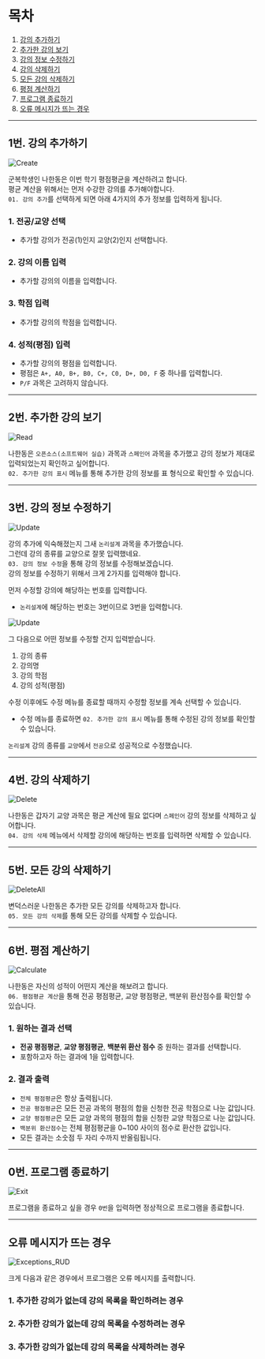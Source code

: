 # 목차
1. [강의 추가하기](##1번.-강의-추가하기)
2. [추가한 강의 보기](##2번.-추가한-강의-보기)
3. [강의 정보 수정하기](##3번.-강의-정보-수정하기)
4. [강의 삭제하기](##4번.-강의-삭제하기)
5. [모든 강의 삭제하기](##5번.-모든-강의-삭제하기)
6. [평점 계산하기](##6번.-평점-계산하기)
7. [프로그램 종료하기](##0번.-프로그램-종료하기)
8. [오류 메시지가 뜨는 경우](##오류-메시지가-뜨는-경우)
---

## **1번. 강의 추가하기**
![Create](https://github.com/22000546/2021OSSL_TeamProject/blob/main/screenshots/Create.png?raw=true)

군복학생인 나한동은 이번 학기 평점평균을 계산하려고 합니다.   
평균 계산을 위해서는 먼저 수강한 강의를 추가해야합니다.    
`01. 강의 추가`를 선택하게 되면 아래 4가지의 추가 정보를 입력하게 됩니다.

### **1. 전공/교양 선택**
  - 추가할 강의가 전공(1)인지 교양(2)인지 선택합니다.

### **2. 강의 이름 입력**
- 추가할 강의의 이름을 입력합니다.

### **3. 학점 입력**
- 추가할 강의의 학점을 입력합니다.

### **4. 성적(평점) 입력**
- 추가할 강의의 평점을 입력합니다.
- 평점은 `A+, A0, B+, B0, C+, C0, D+, D0, F` 중 하나를 입력합니다.
- `P/F` 과목은 고려하지 않습니다.
---

## **2번. 추가한 강의 보기**
![Read](https://github.com/22000546/2021OSSL_TeamProject/blob/main/screenshots/Read.png?raw=true)

나한동은 `오픈소스(소프트웨어 실습)` 과목과 `스페인어` 과목을 추가했고 강의 정보가 제대로 입력되었는지 확인하고 싶어합니다.    
`02. 추가한 강의 표시` 메뉴를 통해 추가한 강의 정보를 표 형식으로 확인할 수 있습니다.

---
## **3번. 강의 정보 수정하기**
![Update](https://github.com/22000546/2021OSSL_TeamProject/blob/main/screenshots/Update01.png?raw=true)

강의 추가에 익숙해졌는지 그새 `논리설계` 과목을 추가했습니다.   
그런데 강의 종류를 교양으로 잘못 입력했네요.   
`03. 강의 정보 수정`을 통해 강의 정보를 수정해보겠습니다.   
강의 정보를 수정하기 위해서 크게 2가지를 입력해야 합니다.

먼저 수정할 강의에 해당하는 번호를 입력합니다.
- `논리설계`에 해당하는 번호는 3번이므로 3번을 입력합니다.

![Update](https://github.com/22000546/2021OSSL_TeamProject/blob/main/screenshots/Update02.png?raw=true)

그 다음으로 어떤 정보를 수정할 건지 입력받습니다.
1. 강의 종류
2. 강의명
3. 강의 학점
4. 강의 성적(평점)

수정 이후에도 수정 메뉴를 종료할 때까지 수정할 정보를 계속 선택할 수 있습니다.   
- 수정 메뉴를 종료하면  `02. 추가한 강의 표시` 메뉴를 통해 수정된 강의 정보를 확인할 수 있습니다.

`논리설계` 강의 종류를 `교양`에서 `전공`으로 성공적으로 수정했습니다.

---
## **4번. 강의 삭제하기**
![Delete](https://github.com/22000546/2021OSSL_TeamProject/blob/main/screenshots/Delete.png?raw=true)

나한동은 갑자기 교양 과목은 평균 계산에 필요 없다며 `스페인어` 강의 정보를 삭제하고 싶어합니다.   
`04. 강의 삭제` 메뉴에서 삭제할 강의에 해당하는 번호를 입력하면 삭제할 수 있습니다.

---
## **5번. 모든 강의 삭제하기**
![DeleteAll](https://github.com/22000546/2021OSSL_TeamProject/blob/main/screenshots/DeleteAll.png?raw=true)

변덕스러운 나한동은 추가한 모든 강의를 삭제하고자 합니다.   
`05. 모든 강의 삭제`를 통해 모든 강의를 삭제할 수 있습니다.

---
## **6번. 평점 계산하기**
![Calculate](https://github.com/22000546/2021OSSL_TeamProject/blob/main/screenshots/Calculate.png?raw=true)

나한동은 자신의 성적이 어떤지 계산을 해보려고 합니다.   
`06. 평점평균 계산`을 통해 전공 평점평균, 교양 평점평균, 백분위 환산점수를 확인할 수 있습니다.

### **1. 원하는 결과 선택**
  - **전공 평점평균**, **교양 평점평균**, **백분위 환산 점수** 중 원하는 결과를 선택합니다. 
  - 포함하고자 하는 결과에 1을 입력합니다.

### **2. 결과 출력**
  - `전체 평점평균`은 항상 출력됩니다.
  - `전공 평점평균`은 모든 전공 과목의 평점의 합을 신청한 전공 학점으로 나눈 값입니다.
  - `교양 평점평균`은 모든 교양 과목의 평점의 합을 신청한 교양 학점으로 나눈 값입니다.
  - `백분위 환산점수`는 전체 평점평균을 0~100 사이의 점수로 환산한 값입니다.
  - 모든 결과는 소숫점 두 자리 수까지 반올림됩니다.

---

## **0번. 프로그램 종료하기**
![Exit](https://github.com/22000546/2021OSSL_TeamProject/blob/main/screenshots/Exit.png?raw=true)

프로그램을 종료하고 싶을 경우 `0번`을 입력하면 정상적으로 프로그램을 종료합니다.

---
## **오류 메시지가 뜨는 경우**
![Exceptions_RUD](https://github.com/22000546/2021OSSL_TeamProject/blob/main/screenshots/Exceptions_RUD.png?raw=true)

크게 다음과 같은 경우에서 프로그램은 오류 메시지를 출력합니다.

### 1. 추가한 강의가 없는데 강의 목록을 확인하려는 경우
### 2. 추가한 강의가 없는데 강의 목록을 수정하려는 경우
### 3. 추가한 강의가 없는데 강의 목록을 삭제하려는 경우
